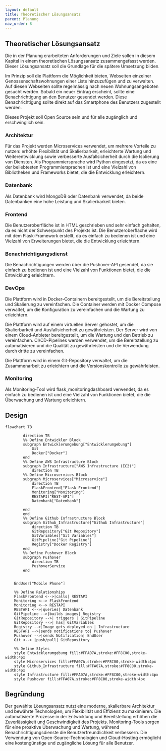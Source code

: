 ```yaml
---
layout: default
title: Theoretischer Lösungsansatz
parent: Planung
nav_order: 8 
---
```


## Theoretischer Lösungsansatz

Die in der Planung erarbeiteten Anforderungen und Ziele sollen in diesem Kapitel in einem theoretischen Lösungsansatz zusammengefasst werden.
Dieser Lösungsansatz soll die Grundlage für die spätere Umsetzung bilden.

Im Prinzip soll die Plattform die Möglichkeit bieten, Webseiten einzelner Genossenschaftswohnungen einer Liste hinzuzufügen und zu verwalten.
Auf diesen Webseiten sollte regelmässig nach neuen Wohnungsangeboten gesucht werden.
Sobald ein neuer Eintrag erscheint, sollte eine Benachrichtigung an den Benutzer gesendet werden. Diese Benachrichtigung sollte direkt auf das Smartphone des Benutzers zugestellt werden.

Dieses Projekt soll Open Source sein und für alle zugänglich und erschwinglich sein.

### Architektur

Für das Projekt werden Microservices verwendet, um mehrere Vorteile zu nutzen: erhöhte Flexibilität und Skalierbarkeit, erleichterte Wartung und Weiterentwicklung sowie verbesserte Ausfallsicherheit durch die Isolierung von Diensten. Als Programmiersprache wird Python eingesetzt, da es eine der beliebtesten Programmiersprachen ist und eine Vielzahl von Bibliotheken und Frameworks bietet, die die Entwicklung erleichtern.

### Datenbank

Als Datenbank wird MongoDB oder Datenbank verwendet, da beide Datenbanken eine hohe Leistung und Skalierbarkeit bieten.

### Frontend

Die Benutzeroberfläche ist in HTML geschrieben und sehr einfach gehalten, da es nicht der Schwerpunkt des Projekts ist. Die Benutzeroberfläche wird mit dem Flask-Framework erstellt, da es einfach zu bedienen ist und eine Vielzahl von Erweiterungen bietet, die die Entwicklung erleichtern.

### Benachrichtigungsdienst

Die Benachrichtigungen werden über die Pushover-API gesendet, da sie einfach zu bedienen ist und eine Vielzahl von Funktionen bietet, die die Entwicklung erleichtern.

### DevOps

Die Plattform wird in Docker-Containern bereitgestellt, um die Bereitstellung und Skalierung zu vereinfachen. Die Container werden mit Docker Compose verwaltet, um die Konfiguration zu vereinfachen und die Wartung zu erleichtern.

Die Plattform wird auf einem virtuellen Server gehostet, um die Skalierbarkeit und Ausfallsicherheit zu gewährleisten. Der Server wird von einem Cloud-Anbieter bereitgestellt, um die Wartung und den Betrieb zu vereinfachen.
CI/CD-Pipelines werden verwendet, um die Bereitstellung zu automatisieren und die Qualität zu gewährleisten und die Verwendung durch dritte zu vereinfachen.

Die Plattform wird in einem Git-Repository verwaltet, um die Zusammenarbeit zu erleichtern und die Versionskontrolle zu gewährleisten.

### Monitoring

Als Monitoring-Tool wird flask_monitoringdashboard verwendet, da es einfach zu bedienen ist und eine Vielzahl von Funktionen bietet, die die Überwachung und Wartung erleichtern.

## Design

```mermaid
flowchart TB

        direction TB
        %% Define Entwickler Block
        subgraph Entwicklerumgebung["Entwicklerumgebung"]
            Git
            Docker["Docker"]
        end
        %% Define AWS Infrastructure Block
        subgraph Infrastructure["AWS Infrastructure (EC2)"]
            direction TB
        %% Define Microservices Block
        subgraph Microservices["Microservice"]
            direction TB
            FlaskFrontend["Flask Frontend"]
            Monitoring["Monitoring"]
            RESTAPI["REST-API"]
            Datenbank["Datenbank"]

        end
        end
        %% Define Github Infrastructure Block
        subgraph Github_Infrastructure["Github Infrastructure"]
            direction TB
            GitRepository["Git Repository"]
            GitVariables["Git Variables"]
            GitPipeline["Git Pipeline"]
            Registry["Docker Registry"]
        end
        %% Define Pushover Block
        subgraph Pushover
            direction TB
            PushoverService
        end


    EndUser["Mobile Phone"]

    %% Define Relationships
    FlaskFrontend <-->|calls| RESTAPI
    Monitoring <--> FlaskFrontend
    Monitoring <--> RESTAPI
    RESTAPI <-->|queries| Datenbank
    GitPipeline -->|builds images| Registry
    GitRepository -->| triggers | GitPipeline
    GitRepository -->| has| GitVariables
    Registry -->|Image gets deployed on | Infrastructure
    RESTAPI -->|sends notifications to| Pushover
    Pushover -->|sends Notification| EndUser
    Git <--> |push/pull| GitRepository

    %% Define Styles
    style Entwicklerumgebung fill:#FFA07A,stroke:#FF8C00,stroke-width:4px
    style Microservices fill:#FFA07A,stroke:#FF8C00,stroke-width:4px
    style Github_Infrastructure fill:#FFA07A,stroke:#FF8C00,stroke-width:4px
    style Infrastructure fill:#FFA07A,stroke:#FF8C00,stroke-width:4px
    style Pushover fill:#FFA07A,stroke:#FF8C00,stroke-width:4px
```

## Begründung

Der gewählte Lösungsansatz nutzt eine moderne, skalierbare Architektur und bewährte Technologien, um Flexibilität und Effizienz zu maximieren.
Die automatisierte Prozesse in der Entwicklung und Bereitstellung erhöhen die Zuverlässigkeit und Geschwindigkeit des Projekts.
Monitoring-Tools sorgen für eine proaktive Überwachung und Wartung, während Benachrichtigungsdienste die Benutzerfreundlichkeit verbessern.
Die Verwendung von Open-Source-Technologien und Cloud-Hosting ermöglicht eine kostengünstige und zugängliche Lösung für alle Benutzer.
